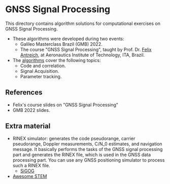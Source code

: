 # GNSS Signal Processing

This directory contains algorithm solutions for computational exercises on GNSS Signal Processing.
- These algorithms were developed during two events:
  - Galileo Masterclass Brazil (GMB) 2022.
  - The course "GNSS Signal Processing", taught by Prof. Dr. [Felix Antreich], at Aeronautics Institute of Technology, ITA, Brazil.
- The [algorithms] cover the following topics:
  - Code and correlation.
  - Signal Acquisition.
  - Parameter tracking.

## References

- Felix's course slides on "GNSS Signal Processing"
- GMB 2022 slides.

## Extra material

- RINEX simulator: generates the code pseudorange, carrier pseudorange, Doppler measurements, C/N_0 estimates, and navigation message. It basically performs the tasks of the GNSS signal processing part and generates the RINEX file, which is used in the GNSS data processing part. You can use any GNSS positioning simulator to process such a RINEX file.
  - [SiGOG]
- [Awesome STEM]

[Felix Antreich]: https://ieeexplore.ieee.org/author/37394570200
[algorithms]: https://server.gage.upc.edu/TEACHING_MATERIAL/GMB2022/SOFTWARE/
[SiGOG]: https://geodesy.noaa.gov/gps-toolbox/Mohino.htm
[Awesome STEM]: https://github.com/tapyu/awesome-stem-academy?tab=readme-ov-file#gnss
